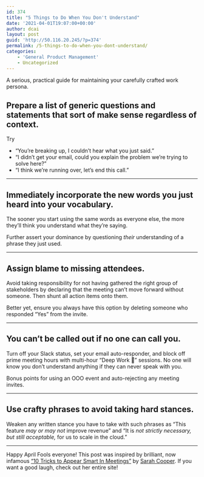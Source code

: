 ```yaml
---
id: 374
title: "5 Things to Do When You Don't Understand"
date: '2021-04-01T19:07:00+00:00'
author: dcai
layout: post
guid: 'http://50.116.20.245/?p=374'
permalink: /5-things-to-do-when-you-dont-understand/
categories:
    - 'General Product Management'
    - Uncategorized
---
```


A serious, practical guide for maintaining your carefully crafted work persona.

## **Prepare a list of generic questions and statements that sort of make sense regardless of context.**

Try

- “You’re breaking up, I couldn’t hear what you just said.”
- “I didn’t get your email, could you explain the problem we’re trying to solve here?”
- “I think we’re running over, let’s end this call.”

- - - - - -

## **Immediately incorporate the new words you just heard into your vocabulary.**

The sooner you start using the same words as everyone else, the more they’ll think you understand what they’re saying.

Further assert your dominance by questioning *their* understanding of a phrase they just used.

- - - - - -

## **Assign blame to missing attendees.**

Avoid taking responsibility for not having gathered the right group of stakeholders by declaring that the meeting can’t move forward without someone. Then shunt all action items onto them.

Better yet, ensure you always have this option by deleting someone who responded “Yes” from the invite.

- - - - - -

## **You can’t be called out if no one can call you.**

Turn off your Slack status, set your email auto-responder, and block off prime meeting hours with multi-hour “Deep Work 🧠” sessions. No one will know you don’t understand anything if they can never speak with you.

Bonus points for using an OOO event and auto-rejecting any meeting invites.

- - - - - -

## **Use crafty phrases to avoid taking hard stances.**

Weaken any written stance you have to take with such phrases as “This feature *may or may not* improve revenue” and “It is *not strictly necessary, but still acceptable,* for us to scale in the cloud.”

- - - - - -

Happy April Fools everyone! This post was inspired by brilliant, now infamous [“10 Tricks to Appear Smart In Meetings”](https://thecooperreview.com/10-tricks-appear-smart-meetings/) by [Sarah Cooper](https://thecooperreview.com/). If you want a good laugh, check out her entire site!